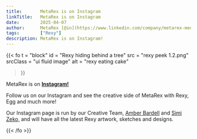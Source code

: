 ```yaml
---
title:       MetaRex is on Instagram
linkTitle:   MetaRex is on Instagram
date:        2025-04-07
author:      MetaRex [@in](https://www.linkedin.com/company/metarex-media)
tags:        ["Rexy"]
description: MetaRex is on Instagram!
---
```


{{< fo t = "block"
  id    = "Rexy hiding behind a tree"
  src   = "rexy peek 1.2.png"
  srcClass = "ui fluid image"
  alt = "rexy eating cake"
>}}

MetaRex is on [**Instagram!**](https://www.instagram.com/metarex.media?igsh=MWNidHNudDB5MXlwMA==) 

Follow us on our Instagram and see the creative side of MetaRex with Rexy, Egg and much more! 

Our Instagram page is run by our Creative Team, [Amber Bardell](https://www.amberbardell.com) and [Simi Zeko,](http://www.simizeko.com) and will have all the latest Rexy artwork, sketches and designs. 


{{< /fo >}}